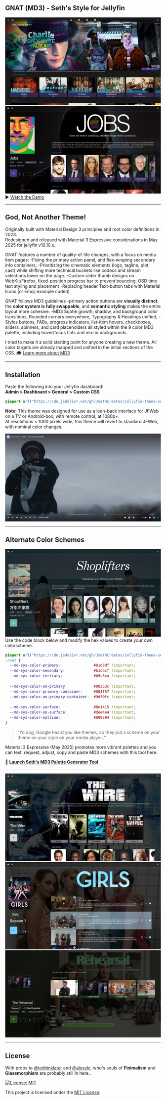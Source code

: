 ## GNAT (MD3) - Seth's Style for Jellyfin
![Homepage with Seth's Spotlight](https://raw.githubusercontent.com/JSethCreates/jellyfin-theme-sethstyle/main/screenshots/1homepage.png)
![Media Item Page](https://raw.githubusercontent.com/JSethCreates/jellyfin-theme-sethstyle/main/screenshots/2movie.png)
▶️ [Watch the Demo](https://vimeo.com/1095523100)

---
## God, Not Another Theme!   
Originally built with Material Design 3 principles and root color definitions in 2023.  
Redesigned and released with Material 3 Expressive considerations in May 2025 for jellyfin v10.10.x.
 
GNAT features a number of quality-of-life changes, with a focus on media item pages: -Fixing the primary action panel, and flex-wraping secondary info containers,
-Prioritizing the cinematic elements (logo, tagline, plot, cast) while shifting more technical buckets like codecs and stream selections lower on the page.
-Custom slider thumb designs on WebKit/Firefox, fixed-position progress bar to prevent bouncing, OSD time text styling and placement
-Replacing header Text-button tabs with Material Icons (or Emoji example coded)

GNAT follows MD3 guidelines -primary action buttons are **visually distinct**, the **color system is fully swappable**, and **semantic styling** makes the entire layout more cohesive.
-MD3 Subtle growth, shadow, and background color transitions, Rounded corners everywhere, Typography & Headings unified, -Styles buttons, FABs, progress indicators, list-item hovers, 
checkboxes, sliders, spinners, and card placeholders all styled within the 9 color MD3 palette, including hover/focus tints and mix-in backgrounds. 

I tried to make it a solid starting point for anyone creating a new theme. All color targets are already mapped and unified in the initial sections of the CSS.
🎓 [Learn more about MD3](https://material-foundation.github.io/material-theme-builder/)

---
## Installation

Paste the following into your Jellyfin dashboard:  
**Admin > Dashboard > General > Custom CSS**

```css
@import url("https://cdn.jsdelivr.net/gh/JSethCreates/jellyfin-theme-sethstyle/jellyfin-theme-sethstyle.css");
```

**Note:** This theme was designed for use as a lean-back interface for JFWeb on a TV or Android-box, with remote control, at 1080p+.  
At resolutions < 1000 pixels wide, this theme will revert to standard JFWeb, with nominal color changes.

![Basic OSD](https://raw.githubusercontent.com/JSethCreates/jellyfin-theme-sethstyle/main/screenshots/3osd.png)

---

## Alternate Color Schemes
![Color Variant - Movie](https://raw.githubusercontent.com/JSethCreates/jellyfin-theme-sethstyle/main/screenshots/4movie.png)  
Use the code block below and modify the hex values to create your own colorscheme.

```css
@import url("https://cdn.jsdelivr.net/gh/JSethCreates/jellyfin-theme-sethstyle/jellyfin-theme-sethstyle.css");
:root {
  --md-sys-color-primary:               #81d3df !important;
  --md-sys-color-secondary:             #b1cbcf !important;
  --md-sys-color-tertiary:              #b9c6ea !important;

  --md-sys-color-on-primary:            #00363c !important;
  --md-sys-color-primary-container:     #004f57 !important;
  --md-sys-color-on-primary-container:  #9df0fc !important;

  --md-sys-color-surface:               #0e1415 !important;
  --md-sys-color-on-surface:            #dee4e4 !important;
  --md-sys-color-outline:               #899294 !important;
}

```
> “Yo dog, Google heard you like themes, so they put a scheme on your theme on your style on your media player..”

Material 3 Expressive (May 2025) promotes more vibrant palettes and you can test, request, adjust, copy and paste MD3 schemes with this tool here:

🎨 [**Launch Seth's MD3 Palette Generator Tool**](https://jsethcreates.github.io/web-tool-md3-palette-lab/)

---

![Series Page](https://raw.githubusercontent.com/JSethCreates/jellyfin-theme-sethstyle/main/screenshots/5series.png)  
![Season View](https://raw.githubusercontent.com/JSethCreates/jellyfin-theme-sethstyle/main/screenshots/6season.png)  
![Episode Detail](https://raw.githubusercontent.com/JSethCreates/jellyfin-theme-sethstyle/main/screenshots/7episode.png)

---

## License

With props to [@tedhinklater](https://github.com/tedhinklater) and [@alexyle](https://github.com/alexyle), who's souls of **Finimalism** and **Glassmorphism** are probably still in here.. 

[![License: MIT](https://img.shields.io/badge/License-MIT-yellow.svg)](LICENSE)

This project is licensed under the [MIT License](LICENSE).
